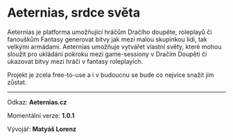 # Aeternias, srdce světa
Aeternias je platforma umožňující hráčům Dračího doupěte, roleplayů či fanouškům Fantasy generovat bitvy jak mezi malou skupinkou lidí, tak velkými armádami. Aeternias umožňuje vytvářet vlastní světy, které mohou sloužit pro ukládání pokroku mezi game-sessiony v Dračím Doupěti či ukazovat bitvy mezi hráči v fantasy roleplayích.

Projekt je zcela free-to-use a i v budoucnu se bude co nejvíce snažit jím zůstat.

***

Odkaz: **Aeternias.cz**

Momentální verze: **1.0.1**

Vývojář: **Matyáš Lorenz**

